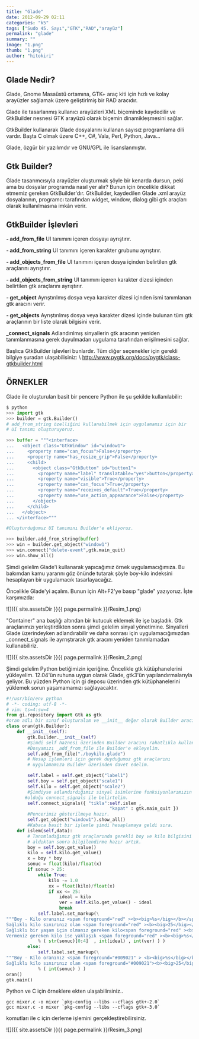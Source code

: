 ```yaml
---
title: "Glade"
date: 2012-09-29 02:11
categories: "k5"
tags: ["Sudo 45. Sayı","GTK","RAD","arayüz"]
permalink: "glade"
summary: ""
image: "1.png"
thumb: "1.png"
author: "hitokiri"
---
```


## Glade Nedir?

Glade, Gnome Masaüstü ortamına, GTK+ araç kiti için hızlı ve kolay arayüzler sağlamak üzere geliştirlmiş bir RAD aracıdır.

Glade ile tasarlanmış kullanıcı arayüzleri XML biçeminde kaydedilir ve GtkBuilder nesnesi GTK arayüzü olarak biçemin dinamikleşmesini sağlar.

GtkBuilder kullanarak Glade dosyalarını kullanan sayısız programlama dili vardır. Başta C olmak üzere C++, C#, Vala, Perl, Python, Java...

Glade, özgür bir yazılımdır ve GNU/GPL ile lisanslanmıştır.


## Gtk Builder?

Glade tasarımcısıyla arayüzler oluşturmak şöyle bir kenarda dursun, peki ama bu dosyalar programda nasıl yer alır? Bunun için  öncelikle dikkat etmemiz gereken GtkBuilder'dır.
GtkBuilder, kaydedilen Glade .xml arayüz dosyalarının, programcı tarafından widget, window, dialog gibi gtk araçları olarak kullanılmasına imkân verir.


## GtkBuilder İşlevleri

**- add_from_file**
UI tanımını içeren dosyayı ayrıştırır.

**- add_from_string**
UI tanımını içeren karakter grubunu ayrıştırır.

**- add_objects_from_file**
UI tanımını içeren dosya içinden belirtilen gtk araçlarını ayrıştırır.

**- add_objects_from_string**
UI tanımını içeren karakter dizesi içinden belirtilen gtk araçlarını ayrıştırır.

**- get_object**
Ayrıştırılmış dosya veya karakter dizesi içinden ismi tanımlanan gtk aracını verir.

**- get_objects**
Ayrıştırılmış dosya veya karakter dizesi içinde bulunan tüm gtk araçlarının bir liste olarak bilgisini verir.

**_connect_signals**
Adlandırılmış sinyallerin gtk aracının yeniden tanımlanmasına gerek duyulmadan uygulama tarafından erişilmesini sağlar.

Başlıca GtkBuilder işlevleri bunlardır. Tüm diğer seçenekler için gerekli bilgiye şuradan ulaşabilisiniz: \\
<http://www.pygtk.org/docs/pygtk/class-gtkbuilder.html>


## ÖRNEKLER
Glade ile oluşturulan basit bir pencere Python ile şu şekilde kullanılabilir:

```python
$ python
>>> import gtk
>>> builder = gtk.Builder()
# add_from_string özelliğini kullanabilmek için uygulamamız için bir
# UI tanımı oluşturuyoruz.

>>> buffer = """<interface>
...   <object class="GtkWindow" id="window1">
...     <property name="can_focus">False</property>
...     <property name="has_resize_grip">False</property>
...     <child>
...       <object class="GtkButton" id="button1">
...         <property name="label" translatable="yes">button</property>
...         <property name="visible">True</property>
...         <property name="can_focus">True</property>
...         <property name="receives_default">True</property>
...         <property name="use_action_appearance">False</property>
...       </object>
...     </child>
...   </object>
... </interface>"""

#Oluşturduğumuz UI tanımını Builder'e ekliyoruz.

>>> builder.add_from_string(buffer)
>>> win = builder.get_object("window1")
>>> win.connect("delete-event",gtk.main_quit)
>>> win.show_all()
```

Şimdi gelelim Glade'i kullanarak yapıcağımız örnek uygulamacığımıza. Bu bakımdan kamu yararını göz önünde tutarak şöyle boy-kilo indeksini hesaplayan bir uygulamacık tasarlayacağız.

Öncelikle Glade'yi açalım. Bunun için Alt+F2'ye basıp "glade" yazıyoruz.
İşte karşımızda:

![]({{ site.assetsDir }}{{ page.permalink }}/Resim_1.png)

"Container" ana başlığı altından bir kutucuk eklemek ile işe başladık. Gtk araçlarımızı yerleştirdikten sonra şimdi gelelim sinyal yönetimine. Sinyalleri Glade üzerindeyken adlandırabilir ve daha sonrası için
uygulamacığımızdan \_connect_signals ile ayrrıştırarak gtk aracını yeniden tanımlamadan kullanabiliriz.

![]({{ site.assetsDir }}{{ page.permalink }}/Resim_2.png)

Şimdi gelelim Python betiğimizin içeriğine. Öncelikle gtk kütüphanelerini yükleyelim. 12.04'ün ruhuna uygun olarak Glade, gtk3'ün yapılandırmalarıyla geliyor. Bu yüzden Python için gi deposu üzerinden gtk kütüphanelerini yüklemek sorun yaşamamamızı sağlayacaktır.

```python
#!/usr/bin/env python
# -*- coding: utf-8 -*-
# vim: ts=4:sw=4
from gi.repository import Gtk as gtk
#oran adlı bir sınıf oluşturalım ve __init__ değer olarak Builder aracını tanımlıyalım:
class oran(gtk.Builder):
    def __init__(self):
        gtk.Builder.__init__(self)
        #Şimdi self haznesi üzerinden Builder aracını rahatlıkla kullanabiliriz.
        #Dosyamızı _add_from_file ile Builder'e ekleyelim.
        self.add_from_file("./boykilo.glade")
        # Hesap işlemleri için gerek duyduğumuz gtk araçlarını
        # uygulamamıza Builder üzerinden davet edelim.

        self.label = self.get_object("label1")
        self.boy = self.get_object("scale1")
        self.kilo = self.get_object("scale2")
        #Şimdiyse adlandırdığımız sinyal isimlerine fonksiyonlarımızın hangileri
       #olduğu connect_signals ile belirtelim.
        self.connect_signals({ "tikla":self.islem ,
                                       "kapat" : gtk.main_quit })
        #Pencerimiz gösterilmeye hazır.
        self.get_object("window1").show_all()
        #Kabaca basit bir işlemle şimdi hesaplamaya geldi sıra.
    def islem(self,data):
        # Tanımladığımız gtk araçlarında gerekli boy ve kilo bilgisini
        # aldıktan sonra bilgilendirme hazır artık.
        boy = self.boy.get_value()
        kilo = self.kilo.get_value()
        x = boy * boy
        sonuc = float(kilo)/float(x)
        if sonuc > 25:
            while True:
                kilo -= 1.0
                xx = float(kilo)/float(x)
                if xx <= 25:
                    ideal = kilo
                    ver = self.kilo.get_value() - ideal
                    break
            self.label.set_markup(\
"""Boy - Kilo oranınız <span foreground="red" ><b><big>%s</big></b></span> ..
Sağlıklı kilo sınırınız olan <span foreground="red" ><b><big>25</big></b></span>'i geçmiş durumda.
Sağlıklı bir yaşam için olmanız gereken kilo<span foreground="red" ><b><big>%s</big></b></span>,
Vermeniz gereken kilo ise yaklaşık <span foreground="red" ><b><big>%s</big></b></span> kadar.."""
            % ( str(sonuc)[0:4]  , int(ideal) , int(ver) ) )
        else:
            self.label.set_markup(\
"""Boy - Kilo oranınız <span foreground="#009021" > <b><big>%s</big></b></span> ..
Sağlıklı kilo sınırınız olan <span foreground="#009021"><b><big>25</big></b></span>'in altında .."""
            % ( int(sonuc) ) )
oran()
gtk.main()
```

Python ve C için örneklere ekten ulaşabilirsiniz..

```
gcc mixer.c -o mixer `pkg-config --libs --cflags gtk+-2.0`
gcc mixer.c -o mixer `pkg-config --libs --cflags gtk+-3.0`
```

komutları ile c için  derleme işlemini gerçekleştirebilirsiniz.

![]({{ site.assetsDir }}{{ page.permalink }}/Resim_3.png)
